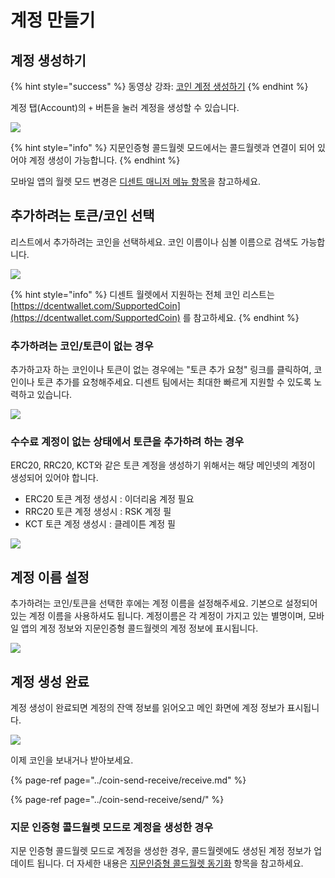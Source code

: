 # 계정 만들기

## 계정 생성하기

{% hint style="success" %}
동영상 강좌: [코인 계정 생성하기](https://youtu.be/5GPi3GUE7jY) 
{% endhint %}

계정 탭\(Account\)의 `+` 버튼을 눌러 계정을 생성할 수 있습니다.

![](../.gitbook/assets/image%20%28112%29.png)

{% hint style="info" %}
지문인증형 콜드월렛 모드에서는 콜드월렛과 연결이 되어 있어야 계정 생성이 가능합니다.
{% endhint %}

모바일 앱의 월렛 모드 변경은 [디센트 매니저 메뉴 항목](mobile-app-dcent-manager/)을 참고하세요.

## 추가하려는 토큰/코인 선택

리스트에서 추가하려는 코인을 선택하세요. 코인 이름이나 심볼 이름으로 검색도 가능합니다.

![](../.gitbook/assets/image%20%2847%29.png)

{% hint style="info" %}
디센트 월렛에서 지원하는 전체 코인 리스트는 [https://dcentwallet.com/SupportedCoin](https://dcentwallet.com/SupportedCoin) 를 참고하세요.
{% endhint %}

### 추가하려는 코인/토큰이 없는 경우

추가하고자 하는 코인이나 토큰이 없는 경우에는 "토큰 추가 요청" 링크를 클릭하여, 코인이나 토큰 추가를 요청해주세요. 디센트 팀에서는 최대한 빠르게 지원할 수 있도록 노력하고 있습니다.

![](../.gitbook/assets/image%20%2836%29.png)

### 수수료 계정이 없는 상태에서 토큰을 추가하려 하는 경우

ERC20, RRC20, KCT와 같은 토큰 계정을 생성하기 위해서는 해당 메인넷의 계정이 생성되어 있어야 합니다.

* ERC20 토큰 계정 생성시 : 이더리움 계정 필요
* RRC20 토큰 계정 생성시 : RSK 계정 필
* KCT 토큰 계정 생성시 : 클레이튼 계정 필

![](../.gitbook/assets/image%20%2859%29.png)

## 계정 이름 설정

추가하려는 코인/토큰을 선택한 후에는 계정 이름을 설정해주세요. 기본으로 설정되어 있는 계정 이름을 사용하셔도 됩니다. 계정이름은 각 계정이 가지고 있는 별명이며, 모바일 앱의 계정 정보와 지문인증형 콜드월렛의 계정 정보에 표시됩니다.

![](../.gitbook/assets/image%20%28100%29.png)

## 계정 생성 완료

계정 생성이 완료되면 계정의 잔액 정보를 읽어오고 메인 화면에 계정 정보가 표시됩니다.

![](../.gitbook/assets/image%20%28196%29.png)

이제 코인을 보내거나 받아보세요.

{% page-ref page="../coin-send-receive/receive.md" %}

{% page-ref page="../coin-send-receive/send/" %}

### 지문 인증형 콜드월렛 모드로 계정을 생성한 경우

지문 인증형 콜드월렛 모드로 계정을 생성한 경우, 콜드월렛에도 생성된 계정 정보가 업데이트 됩니다. 더 자세한 내용은 [지문인증형 콜드월렛 동기화](../biometric-wallet/synch-with-app.md) 항목을 참고하세요.

